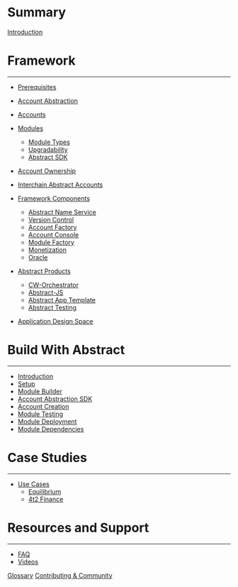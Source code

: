 # Summary

[Introduction](./0_introduction.md)

# Framework
---

- [Prerequisites](./3_framework/0_technologies.md)
- [Account Abstraction](./3_framework/2_account_abstraction.md)
- [Accounts](./3_framework/3_architecture.md)
- [Modules](./3_framework/5_modules.md)
    - [Module Types](./3_framework/6_module_types.md)
    - [Upgradability](./3_framework/7_upgradability.md)
    - [Abstract SDK](./3_framework/1_abstract_sdk.md)
- [Account Ownership](./3_framework/4_ownership.md)
- [Interchain Abstract Accounts](./3_framework/8_ibc.md)

- [Framework Components](./5_platform/index.md)
    - [Abstract Name Service](./5_platform/1_ans.md)
    - [Version Control](./5_platform/2_version_control.md)
    - [Account Factory](./5_platform/3_account_factory.md)
    - [Account Console](./5_platform/4_account_console.md)
    - [Module Factory](./5_platform/5_module_factory.md)
    - [Monetization](./5_platform/6_monetization.md)
    - [Oracle](./5_platform/7_oracle.md)

- [Abstract Products](1_products/index.md)
  - [CW-Orchestrator](./1_products/1_cw_orchestrator.md)
  - [Abstract-JS](./1_products/4_abstract_js.md)
  - [Abstract App Template](./1_products/2_abstract_app_template.md)
  - [Abstract Testing](./1_products/3_abstract_testing.md)

- [Application Design Space](./2_introduction/1_design_space.md)
  
# Build With Abstract
---

- [Introduction](./4_get_started/1_index.md)
- [Setup](./4_get_started/2_installation.md)
- [Module Builder](./4_get_started/3_module_builder.md)
- [Account Abstraction SDK](./4_get_started/4_sdk.md)
- [Account Creation](./4_get_started/5_account_creation.md)
- [Module Testing](./4_get_started/6_module_testing.md)
- [Module Deployment](./4_get_started/7_module_deployment.md)
- [Module Dependencies](./4_get_started/8_dependencies.md)


# Case Studies
---

- [Use Cases](./7_use_cases/index.md)
    - [Equilibrium](./7_use_cases/1_equilibrium.md)
    - [4t2 Finance](./7_use_cases/2_4t2.md)


# Resources and Support

---
<!-- - [Interchain Abstract Accounts](./ibc/index.md)
    - [Overview](./ibc/overview.md)
    - [Specification](./ibc/spec.md) -->

- [FAQ](./video_and_content/faq.md)
- [Videos](./video_and_content/videos.md)

[Glossary](./9_glossary.md)
[Contributing & Community](./contributing.md)


<!-- -Introduction
   -Brief overview of Abstract and its core principles.
   -Account Abstraction
   -Architecture
   -Modules - overview of modular architecture
   -Governance
   -Value Proposition - Overview of benefits for developers

-Getting Started
   -Installation - guide to get started with Abstraction
   -Account Creation
   -SDK
   -Module Development
       -Create, deploy, and integrate
       -Best practices

-Use Cases
   -Equilibrium/4t2 example
   -Inspiration and guidance for developers to explore new possibilities with Abstract.

-Resources and Support
   -Additional documentation, tutorials, guides
   -Contributing/Community
   -FAQ
   -Discord/Abstract links -->
